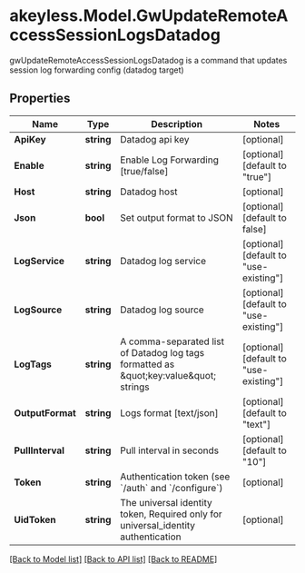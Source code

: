 # akeyless.Model.GwUpdateRemoteAccessSessionLogsDatadog
gwUpdateRemoteAccessSessionLogsDatadog is a command that updates session log forwarding config (datadog target)

## Properties

Name | Type | Description | Notes
------------ | ------------- | ------------- | -------------
**ApiKey** | **string** | Datadog api key | [optional] 
**Enable** | **string** | Enable Log Forwarding [true/false] | [optional] [default to "true"]
**Host** | **string** | Datadog host | [optional] 
**Json** | **bool** | Set output format to JSON | [optional] [default to false]
**LogService** | **string** | Datadog log service | [optional] [default to "use-existing"]
**LogSource** | **string** | Datadog log source | [optional] [default to "use-existing"]
**LogTags** | **string** | A comma-separated list of Datadog log tags formatted as \&quot;key:value\&quot; strings | [optional] [default to "use-existing"]
**OutputFormat** | **string** | Logs format [text/json] | [optional] [default to "text"]
**PullInterval** | **string** | Pull interval in seconds | [optional] [default to "10"]
**Token** | **string** | Authentication token (see &#x60;/auth&#x60; and &#x60;/configure&#x60;) | [optional] 
**UidToken** | **string** | The universal identity token, Required only for universal_identity authentication | [optional] 

[[Back to Model list]](../README.md#documentation-for-models) [[Back to API list]](../README.md#documentation-for-api-endpoints) [[Back to README]](../README.md)

